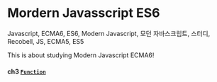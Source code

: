 # Mordern Javasscript ES6
Javascript, ECMA6, ES6, Modern Javascript, 모던 자바스크립트, 스터디, Recobell, JS, ECMA5, ES5


This is about studying Modern Javascript ECMA6!

#### ch3 [`Function`](./ch3.Function.md)
